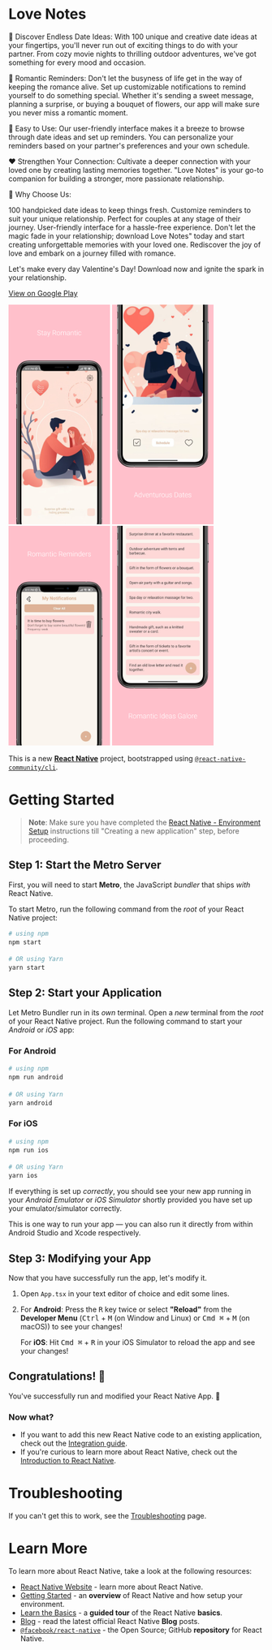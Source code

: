 # Love Notes

💖 Discover Endless Date Ideas:
With 100 unique and creative date ideas at your fingertips, you'll never run out of exciting things to do with your partner. From cozy movie nights to thrilling outdoor adventures, we've got something for every mood and occasion.

🌹 Romantic Reminders:
Don't let the busyness of life get in the way of keeping the romance alive. Set up customizable notifications to remind yourself to do something special. Whether it's sending a sweet message, planning a surprise, or buying a bouquet of flowers, our app will make sure you never miss a romantic moment.

💌 Easy to Use:
Our user-friendly interface makes it a breeze to browse through date ideas and set up reminders. You can personalize your reminders based on your partner's preferences and your own schedule.

❤️ Strengthen Your Connection:
Cultivate a deeper connection with your loved one by creating lasting memories together. "Love Notes" is your go-to companion for building a stronger, more passionate relationship.

🌟 Why Choose Us:

100 handpicked date ideas to keep things fresh.
Customize reminders to suit your unique relationship.
Perfect for couples at any stage of their journey.
User-friendly interface for a hassle-free experience.
Don't let the magic fade in your relationship; download Love Notes" today and start creating unforgettable memories with your loved one. Rediscover the joy of love and embark on a journey filled with romance.

Let's make every day Valentine's Day! Download now and ignite the spark in your relationship.

[View on Google Play](https://play.google.com/store/apps/details?id=com.kodimlovenotes)

<div>
   <img src="./readme_assets/Apple iPhone 11 Pro Max Screenshot 0.png" width="200"/>
   <img src="./readme_assets/Apple iPhone 11 Pro Max Screenshot 1.png" width="200"/>
   <img src="./readme_assets/Apple iPhone 11 Pro Max Screenshot 2.png" width="200"/>
   <img src="./readme_assets/Apple iPhone 11 Pro Max Screenshot 3.png" width="200"/>
</div>

This is a new [**React Native**](https://reactnative.dev) project, bootstrapped using [`@react-native-community/cli`](https://github.com/react-native-community/cli).

# Getting Started

>**Note**: Make sure you have completed the [React Native - Environment Setup](https://reactnative.dev/docs/environment-setup) instructions till "Creating a new application" step, before proceeding.

## Step 1: Start the Metro Server

First, you will need to start **Metro**, the JavaScript _bundler_ that ships _with_ React Native.

To start Metro, run the following command from the _root_ of your React Native project:

```bash
# using npm
npm start

# OR using Yarn
yarn start
```

## Step 2: Start your Application

Let Metro Bundler run in its _own_ terminal. Open a _new_ terminal from the _root_ of your React Native project. Run the following command to start your _Android_ or _iOS_ app:

### For Android

```bash
# using npm
npm run android

# OR using Yarn
yarn android
```

### For iOS

```bash
# using npm
npm run ios

# OR using Yarn
yarn ios
```

If everything is set up _correctly_, you should see your new app running in your _Android Emulator_ or _iOS Simulator_ shortly provided you have set up your emulator/simulator correctly.

This is one way to run your app — you can also run it directly from within Android Studio and Xcode respectively.

## Step 3: Modifying your App

Now that you have successfully run the app, let's modify it.

1. Open `App.tsx` in your text editor of choice and edit some lines.
2. For **Android**: Press the <kbd>R</kbd> key twice or select **"Reload"** from the **Developer Menu** (<kbd>Ctrl</kbd> + <kbd>M</kbd> (on Window and Linux) or <kbd>Cmd ⌘</kbd> + <kbd>M</kbd> (on macOS)) to see your changes!

   For **iOS**: Hit <kbd>Cmd ⌘</kbd> + <kbd>R</kbd> in your iOS Simulator to reload the app and see your changes!

## Congratulations! :tada:

You've successfully run and modified your React Native App. :partying_face:

### Now what?

- If you want to add this new React Native code to an existing application, check out the [Integration guide](https://reactnative.dev/docs/integration-with-existing-apps).
- If you're curious to learn more about React Native, check out the [Introduction to React Native](https://reactnative.dev/docs/getting-started).

# Troubleshooting

If you can't get this to work, see the [Troubleshooting](https://reactnative.dev/docs/troubleshooting) page.

# Learn More

To learn more about React Native, take a look at the following resources:

- [React Native Website](https://reactnative.dev) - learn more about React Native.
- [Getting Started](https://reactnative.dev/docs/environment-setup) - an **overview** of React Native and how setup your environment.
- [Learn the Basics](https://reactnative.dev/docs/getting-started) - a **guided tour** of the React Native **basics**.
- [Blog](https://reactnative.dev/blog) - read the latest official React Native **Blog** posts.
- [`@facebook/react-native`](https://github.com/facebook/react-native) - the Open Source; GitHub **repository** for React Native.